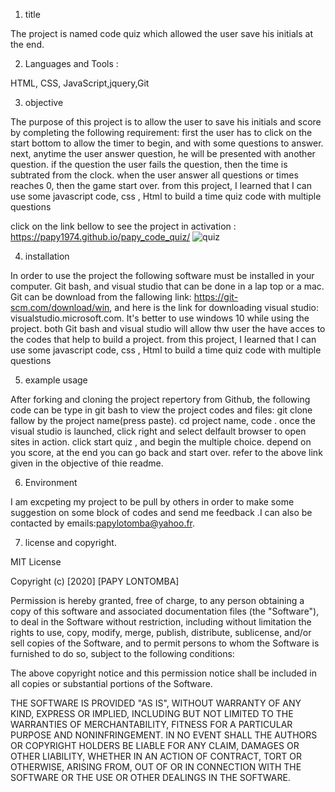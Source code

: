 1. title

The project is named code quiz which allowed the user save his initials at the end. 

2. Languages and Tools :

 HTML, CSS, JavaScript,jquery,Git


3. objective 

The purpose of this project is to allow the user to save his initials and score by completing the following requirement:  first the user has to click on  the start bottom to allow the timer to begin, and with some questions to answer. next, anytime the user answer question, he will be presented with another question. if the question the user fails the question, then the time is subtrated from the clock. when the user answer all questions or times reaches 0, then the game start over. from this project, I learned that I can use some javascript code, css , Html to build a time quiz code with multiple questions 

click on the link bellow to see the project in activation : https://papy1974.github.io/papy_code_quiz/
![quiz](https://user-images.githubusercontent.com/58053159/84223840-f3384400-aaa8-11ea-904e-c401964d534a.png)

4. installation 

In order to use the project the following software must be installed in your computer. Git bash, and visual studio that can be done in a lap top or a mac. Git can be download from the fallowing link: https://git-scm.com/download/win, and here is the link for downloading visual studio: visualstudio.microsoft.com. It's better to use windows 10 while using the project. both Git bash and visual studio will allow thw user the have acces to the codes that help to build a project. from this project, I learned that I can use some javascript code, css , Html to build a time quiz code with multiple questions 

5. example usage

After forking and cloning the project repertory from Github, the following code can be type in git bash to view the project codes and files: git clone fallow by the project name(press paste). cd project name, code .
once the visual studio is launched, click right and select  delfault browser to open sites in action. click start quiz , and begin the multiple choice.  depend on you score, at the end you can go back and start over. refer to the above link  given in the objective of thie readme. 

6. Environment 

I am excpeting my project to be pull by others in order to make some suggestion on some block of codes and send me feedback .I can also be contacted  by emails:papylotomba@yahoo.fr.  

7. license and copyright. 

MIT License

Copyright (c) [2020] [PAPY LONTOMBA]

Permission is hereby granted, free of charge, to any person obtaining a copy
of this software and associated documentation files (the "Software"), to deal
in the Software without restriction, including without limitation the rights
to use, copy, modify, merge, publish, distribute, sublicense, and/or sell
copies of the Software, and to permit persons to whom the Software is
furnished to do so, subject to the following conditions:

The above copyright notice and this permission notice shall be included in all
copies or substantial portions of the Software.

THE SOFTWARE IS PROVIDED "AS IS", WITHOUT WARRANTY OF ANY KIND, EXPRESS OR
IMPLIED, INCLUDING BUT NOT LIMITED TO THE WARRANTIES OF MERCHANTABILITY,
FITNESS FOR A PARTICULAR PURPOSE AND NONINFRINGEMENT. IN NO EVENT SHALL THE
AUTHORS OR COPYRIGHT HOLDERS BE LIABLE FOR ANY CLAIM, DAMAGES OR OTHER
LIABILITY, WHETHER IN AN ACTION OF CONTRACT, TORT OR OTHERWISE, ARISING FROM,
OUT OF OR IN CONNECTION WITH THE SOFTWARE OR THE USE OR OTHER DEALINGS IN THE
SOFTWARE.






